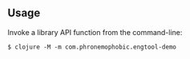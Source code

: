 ## Usage

Invoke a library API function from the command-line:

    $ clojure -M -m com.phronemophobic.engtool-demo
